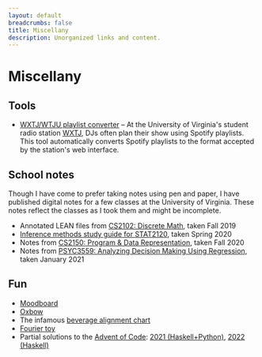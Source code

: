 ```yaml
---
layout: default
breadcrumbs: false
title: Miscellany
description: Unorganized links and content.
---
```


# Miscellany

## Tools
- [WXTJ/WTJU playlist converter](https://www.kerrigan.dev/wxtj-converter/) &ndash;
  At the University of Virginia's student radio station [WXTJ](https://www.wxtj.fm/), DJs often plan their show using Spotify playlists.
  This tool automatically converts Spotify playlists to the format accepted by the station's web interface.

## School notes
Though I have come to prefer taking notes using pen and paper, I have published digital notes for a few classes at the University of Virginia.
These notes reflect the classes as I took them and might be incomplete.

- Annotated LEAN files from [CS2102: Discrete Math](https://github.com/joek13/cs2102-notes), taken Fall 2019
- [Inference methods study guide for STAT2120](https://www.kerrigan.dev/uva-stat2120-inference-methods/), taken Spring 2020
- Notes from [CS2150: Program & Data Representation](https://github.com/joek13/cs2150-notes), taken Fall 2020
- Notes from [PSYC3559: Analyzing Decision Making Using Regression](https://github.com/joek13/psyc3559), taken January 2021

## Fun

- [Moodboard](/mood)
- [Oxbow](https://0xb0.cc)
- The infamous [beverage alignment chart](/bev.png)
- [Fourier toy](https://www.kerrigan.dev/fourier-toy/)
- Partial solutions to the [Advent of Code](https://adventofcode.com/): [2021 (Haskell+Python)](https://github.com/joek13/advent-of-code-2021/), [2022 (Haskell)](https://github.com/joek13/advent-of-code-2022/)
